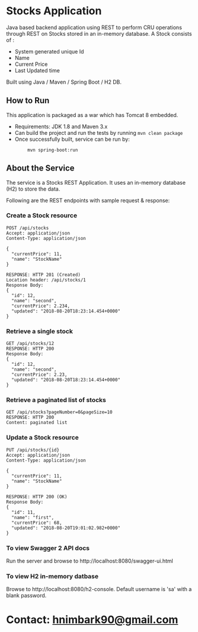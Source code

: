 # Stocks Application

Java based backend application using REST to perform CRU operations through REST on Stocks stored in an in-memory database.
A Stock consists of :
- System generated unique Id
- Name
- Current Price
- Last Updated time

Built using  Java / Maven / Spring Boot / H2 DB.

## How to Run 

This application is packaged as a war which has Tomcat 8 embedded.

* Requirements:  JDK 1.8 and Maven 3.x
* Can build the project and run the tests by running ```mvn clean package```
* Once successfully built, service can be run by:
```
        mvn spring-boot:run
```

## About the Service

The service is a Stocks REST Application. It uses an in-memory database (H2) to store the data.


Following are the REST endpoints with sample request & response:

### Create a Stock resource

```
POST /api/stocks
Accept: application/json
Content-Type: application/json

{
  "currentPrice": 11,
  "name": "StockName"
}

RESPONSE: HTTP 201 (Created)
Location header: /api/stocks/1
Response Body:
{
  "id": 12,
  "name": "second",
  "currentPrice": 2.234,
  "updated": "2018-08-20T18:23:14.454+0000"
}
```

### Retrieve a single stock

```
GET /api/stocks/12
RESPONSE: HTTP 200
Response Body:
{
  "id": 12,
  "name": "second",
  "currentPrice": 2.23,
  "updated": "2018-08-20T18:23:14.454+0000"
}
```


### Retrieve a paginated list of stocks

```
GET /api/stocks?pageNumber=0&pageSize=10
RESPONSE: HTTP 200
Content: paginated list 
```

### Update a Stock resource

```
PUT /api/stocks/{id}
Accept: application/json
Content-Type: application/json

{
  "currentPrice": 11,
  "name": "StockName"
}

RESPONSE: HTTP 200 (OK)
Response Body:
{
  "id": 11,
  "name": "first",
  "currentPrice": 68,
  "updated": "2018-08-20T19:01:02.982+0000"
}
```
### To view Swagger 2 API docs

Run the server and browse to http://localhost:8080/swagger-ui.html


### To view H2 in-memory datbase

Browse to http://localhost:8080/h2-console. Default username is 'sa' with a blank password.

# Contact: hnimbark90@gmail.com


